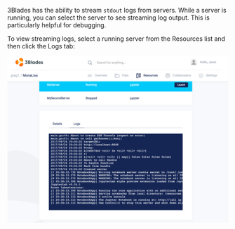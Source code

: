 3Blades has the ability to stream `stdout` logs from servers. While a server is running, you can select the server to see streaming log output. This is particularly helpful for debugging.

To view streaming logs, select a running server from the Resources list and then click the Logs tab:

![Screenshot](../img/server_logs.png)
